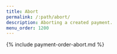 ```yaml
---
title: Abort
permalink: /:path/abort/
description: Aborting a created payment.
menu_order: 1200
---
```


{% include payment-order-abort.md %}
